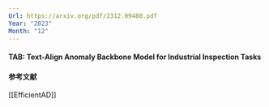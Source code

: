 ```yaml
---
Url: https://arxiv.org/pdf/2312.09480.pdf
Year: "2023"
Month: "12"
---
```


#### TAB: Text-Align Anomaly Backbone Model for Industrial Inspection Tasks
#### 参考文献
[[EfficientAD]]